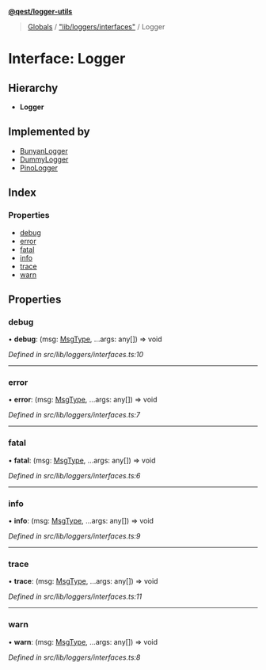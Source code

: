 **[@qest/logger-utils](../README.md)**

> [Globals](../README.md) / ["lib/loggers/interfaces"](../modules/_lib_loggers_interfaces_.md) / Logger

# Interface: Logger

## Hierarchy

* **Logger**

## Implemented by

* [BunyanLogger](../classes/_implementations_loggers_bunyan_logger_index_.bunyanlogger.md)
* [DummyLogger](../classes/_implementations_loggers_dummy_logger_index_.dummylogger.md)
* [PinoLogger](../classes/_implementations_loggers_pino_logger_index_.pinologger.md)

## Index

### Properties

* [debug](_lib_loggers_interfaces_.logger.md#debug)
* [error](_lib_loggers_interfaces_.logger.md#error)
* [fatal](_lib_loggers_interfaces_.logger.md#fatal)
* [info](_lib_loggers_interfaces_.logger.md#info)
* [trace](_lib_loggers_interfaces_.logger.md#trace)
* [warn](_lib_loggers_interfaces_.logger.md#warn)

## Properties

### debug

•  **debug**: (msg: [MsgType](../modules/_lib_loggers_interfaces_.md#msgtype), ...args: any[]) => void

*Defined in src/lib/loggers/interfaces.ts:10*

___

### error

•  **error**: (msg: [MsgType](../modules/_lib_loggers_interfaces_.md#msgtype), ...args: any[]) => void

*Defined in src/lib/loggers/interfaces.ts:7*

___

### fatal

•  **fatal**: (msg: [MsgType](../modules/_lib_loggers_interfaces_.md#msgtype), ...args: any[]) => void

*Defined in src/lib/loggers/interfaces.ts:6*

___

### info

•  **info**: (msg: [MsgType](../modules/_lib_loggers_interfaces_.md#msgtype), ...args: any[]) => void

*Defined in src/lib/loggers/interfaces.ts:9*

___

### trace

•  **trace**: (msg: [MsgType](../modules/_lib_loggers_interfaces_.md#msgtype), ...args: any[]) => void

*Defined in src/lib/loggers/interfaces.ts:11*

___

### warn

•  **warn**: (msg: [MsgType](../modules/_lib_loggers_interfaces_.md#msgtype), ...args: any[]) => void

*Defined in src/lib/loggers/interfaces.ts:8*
